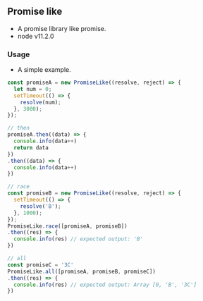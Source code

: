 ## Promise like

* A promise library like promise.
* node v11.2.0

### Usage

* A simple example.

```javascript
const promiseA = new PromiseLike((resolve, reject) => {
  let num = 0;
  setTimeout(() => {
    resolve(num);
  }, 3000);
});

// then
promiseA.then((data) => {
  console.info(data++)
  return data
})
.then((data) => {
  console.info(data++)
})

// race
const promiseB = new PromiseLike((resolve, reject) => {
  setTimeout(() => {
    resolve('B');
  }, 1000);
});
PromiseLike.race([promiseA, promiseB])
.then((res) => {
  console.info(res) // expected output: 'B'
})

// all
const promiseC = '3C'
PromiseLike.all([promiseA, promiseB, promiseC])
.then((res) => {
  console.info(res) // expected output: Array [0, 'B', '3C']
})
```

